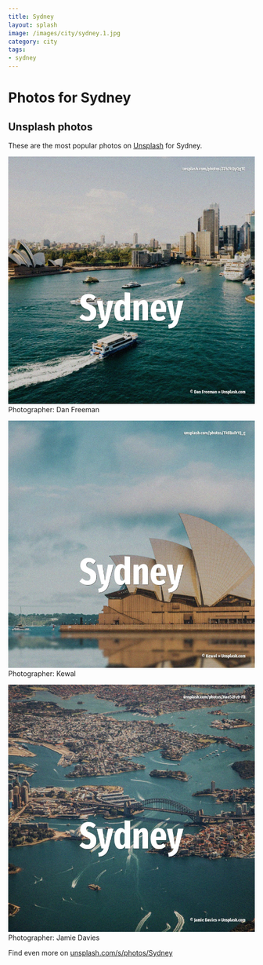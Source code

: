 ```yaml
---
title: Sydney
layout: splash
image: /images/city/sydney.1.jpg
category: city
tags:
- sydney
---
```

# Photos for Sydney
 
## Unsplash photos
These are the most popular photos on [Unsplash](https://unsplash.com) for Sydney.
 
![Sydney](/images/city/sydney.1.jpg)
Photographer:  Dan Freeman
 
![Sydney](/images/city/sydney.2.jpg)
Photographer:  Kewal
 
![Sydney](/images/city/sydney.3.jpg)
Photographer:  Jamie Davies
 
Find even more on [unsplash.com/s/photos/Sydney](https://unsplash.com/s/photos/Sydney)
 
